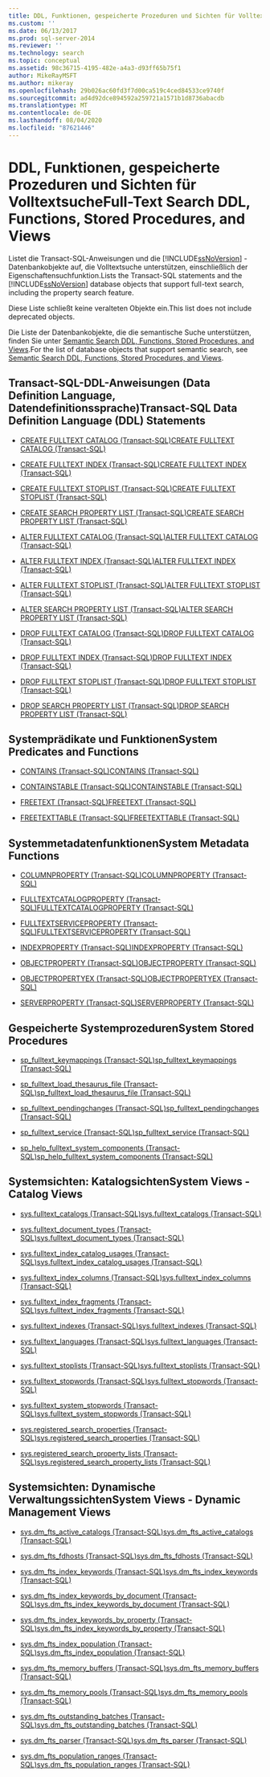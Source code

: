 ```yaml
---
title: DDL, Funktionen, gespeicherte Prozeduren und Sichten für Volltextsuche | Microsoft-Dokumentation
ms.custom: ''
ms.date: 06/13/2017
ms.prod: sql-server-2014
ms.reviewer: ''
ms.technology: search
ms.topic: conceptual
ms.assetid: 98c36715-4195-482e-a4a3-d93ff65b75f1
author: MikeRayMSFT
ms.author: mikeray
ms.openlocfilehash: 29b026ac60fd3f7d00ca519c4ced84533ce9740f
ms.sourcegitcommit: ad4d92dce894592a259721a1571b1d8736abacdb
ms.translationtype: MT
ms.contentlocale: de-DE
ms.lasthandoff: 08/04/2020
ms.locfileid: "87621446"
---
```

# <a name="full-text-search-ddl-functions-stored-procedures-and-views"></a><span data-ttu-id="087dd-102">DDL, Funktionen, gespeicherte Prozeduren und Sichten für Volltextsuche</span><span class="sxs-lookup"><span data-stu-id="087dd-102">Full-Text Search DDL, Functions, Stored Procedures, and Views</span></span>
  <span data-ttu-id="087dd-103">Listet die Transact-SQL-Anweisungen und die [!INCLUDE[ssNoVersion](../../includes/ssnoversion-md.md)] -Datenbankobjekte auf, die Volltextsuche unterstützen, einschließlich der Eigenschaftensuchfunktion.</span><span class="sxs-lookup"><span data-stu-id="087dd-103">Lists the Transact-SQL statements and the [!INCLUDE[ssNoVersion](../../includes/ssnoversion-md.md)] database objects that support full-text search, including the property search feature.</span></span>  
  
 <span data-ttu-id="087dd-104">Diese Liste schließt keine veralteten Objekte ein.</span><span class="sxs-lookup"><span data-stu-id="087dd-104">This list does not include deprecated objects.</span></span>  
  
 <span data-ttu-id="087dd-105">Die Liste der Datenbankobjekte, die die semantische Suche unterstützen, finden Sie unter [Semantic Search DDL, Functions, Stored Procedures, and Views](../views/views.md).</span><span class="sxs-lookup"><span data-stu-id="087dd-105">For the list of database objects that support semantic search, see [Semantic Search DDL, Functions, Stored Procedures, and Views](../views/views.md).</span></span>  
  
##  <a name="transact-sql-data-definition-language-ddl-statements"></a><a name="ddl"></a> <span data-ttu-id="087dd-106">Transact-SQL-DDL-Anweisungen (Data Definition Language, Datendefinitionssprache)</span><span class="sxs-lookup"><span data-stu-id="087dd-106">Transact-SQL Data Definition Language (DDL) Statements</span></span>  
  
-   [<span data-ttu-id="087dd-107">CREATE FULLTEXT CATALOG &#40;Transact-SQL&#41;</span><span class="sxs-lookup"><span data-stu-id="087dd-107">CREATE FULLTEXT CATALOG &#40;Transact-SQL&#41;</span></span>](/sql/t-sql/statements/create-fulltext-catalog-transact-sql)  
  
-   [<span data-ttu-id="087dd-108">CREATE FULLTEXT INDEX &#40;Transact-SQL&#41;</span><span class="sxs-lookup"><span data-stu-id="087dd-108">CREATE FULLTEXT INDEX &#40;Transact-SQL&#41;</span></span>](/sql/t-sql/statements/create-fulltext-index-transact-sql)  
  
-   [<span data-ttu-id="087dd-109">CREATE FULLTEXT STOPLIST &#40;Transact-SQL&#41;</span><span class="sxs-lookup"><span data-stu-id="087dd-109">CREATE FULLTEXT STOPLIST &#40;Transact-SQL&#41;</span></span>](/sql/t-sql/statements/create-fulltext-stoplist-transact-sql)  
  
-   [<span data-ttu-id="087dd-110">CREATE SEARCH PROPERTY LIST &#40;Transact-SQL&#41;</span><span class="sxs-lookup"><span data-stu-id="087dd-110">CREATE SEARCH PROPERTY LIST &#40;Transact-SQL&#41;</span></span>](/sql/t-sql/statements/create-search-property-list-transact-sql)  
  
-   [<span data-ttu-id="087dd-111">ALTER FULLTEXT CATALOG &#40;Transact-SQL&#41;</span><span class="sxs-lookup"><span data-stu-id="087dd-111">ALTER FULLTEXT CATALOG &#40;Transact-SQL&#41;</span></span>](/sql/t-sql/statements/alter-fulltext-catalog-transact-sql)  
  
-   [<span data-ttu-id="087dd-112">ALTER FULLTEXT INDEX &#40;Transact-SQL&#41;</span><span class="sxs-lookup"><span data-stu-id="087dd-112">ALTER FULLTEXT INDEX &#40;Transact-SQL&#41;</span></span>](/sql/t-sql/statements/alter-fulltext-index-transact-sql)  
  
-   [<span data-ttu-id="087dd-113">ALTER FULLTEXT STOPLIST &#40;Transact-SQL&#41;</span><span class="sxs-lookup"><span data-stu-id="087dd-113">ALTER FULLTEXT STOPLIST &#40;Transact-SQL&#41;</span></span>](/sql/t-sql/statements/alter-fulltext-stoplist-transact-sql)  
  
-   [<span data-ttu-id="087dd-114">ALTER SEARCH PROPERTY LIST &#40;Transact-SQL&#41;</span><span class="sxs-lookup"><span data-stu-id="087dd-114">ALTER SEARCH PROPERTY LIST &#40;Transact-SQL&#41;</span></span>](/sql/t-sql/statements/alter-search-property-list-transact-sql)  
  
-   [<span data-ttu-id="087dd-115">DROP FULLTEXT CATALOG &#40;Transact-SQL&#41;</span><span class="sxs-lookup"><span data-stu-id="087dd-115">DROP FULLTEXT CATALOG &#40;Transact-SQL&#41;</span></span>](/sql/t-sql/statements/drop-fulltext-catalog-transact-sql)  
  
-   [<span data-ttu-id="087dd-116">DROP FULLTEXT INDEX &#40;Transact-SQL&#41;</span><span class="sxs-lookup"><span data-stu-id="087dd-116">DROP FULLTEXT INDEX &#40;Transact-SQL&#41;</span></span>](/sql/t-sql/statements/drop-fulltext-index-transact-sql)  
  
-   [<span data-ttu-id="087dd-117">DROP FULLTEXT STOPLIST &#40;Transact-SQL&#41;</span><span class="sxs-lookup"><span data-stu-id="087dd-117">DROP FULLTEXT STOPLIST &#40;Transact-SQL&#41;</span></span>](/sql/t-sql/statements/drop-fulltext-stoplist-transact-sql)  
  
-   [<span data-ttu-id="087dd-118">DROP SEARCH PROPERTY LIST &#40;Transact-SQL&#41;</span><span class="sxs-lookup"><span data-stu-id="087dd-118">DROP SEARCH PROPERTY LIST &#40;Transact-SQL&#41;</span></span>](/sql/t-sql/statements/drop-search-property-list-transact-sql)  
  
##  <a name="system-predicates-and-functions"></a><a name="func"></a> <span data-ttu-id="087dd-119">Systemprädikate und Funktionen</span><span class="sxs-lookup"><span data-stu-id="087dd-119">System Predicates and Functions</span></span>  
  
-   [<span data-ttu-id="087dd-120">CONTAINS &#40;Transact-SQL&#41;</span><span class="sxs-lookup"><span data-stu-id="087dd-120">CONTAINS &#40;Transact-SQL&#41;</span></span>](/sql/t-sql/queries/contains-transact-sql)  
  
-   [<span data-ttu-id="087dd-121">CONTAINSTABLE &#40;Transact-SQL&#41;</span><span class="sxs-lookup"><span data-stu-id="087dd-121">CONTAINSTABLE &#40;Transact-SQL&#41;</span></span>](/sql/relational-databases/system-functions/containstable-transact-sql)  
  
-   [<span data-ttu-id="087dd-122">FREETEXT &#40;Transact-SQL&#41;</span><span class="sxs-lookup"><span data-stu-id="087dd-122">FREETEXT &#40;Transact-SQL&#41;</span></span>](/sql/t-sql/queries/freetext-transact-sql)  
  
-   [<span data-ttu-id="087dd-123">FREETEXTTABLE &#40;Transact-SQL&#41;</span><span class="sxs-lookup"><span data-stu-id="087dd-123">FREETEXTTABLE &#40;Transact-SQL&#41;</span></span>](/sql/relational-databases/system-functions/freetexttable-transact-sql)  
  
##  <a name="system-metadata-functions"></a><a name="meta"></a> <span data-ttu-id="087dd-124">Systemmetadatenfunktionen</span><span class="sxs-lookup"><span data-stu-id="087dd-124">System Metadata Functions</span></span>  
  
-   [<span data-ttu-id="087dd-125">COLUMNPROPERTY &#40;Transact-SQL&#41;</span><span class="sxs-lookup"><span data-stu-id="087dd-125">COLUMNPROPERTY &#40;Transact-SQL&#41;</span></span>](/sql/t-sql/functions/columnproperty-transact-sql)  
  
-   [<span data-ttu-id="087dd-126">FULLTEXTCATALOGPROPERTY &#40;Transact-SQL&#41;</span><span class="sxs-lookup"><span data-stu-id="087dd-126">FULLTEXTCATALOGPROPERTY &#40;Transact-SQL&#41;</span></span>](/sql/t-sql/functions/fulltextcatalogproperty-transact-sql)  
  
-   [<span data-ttu-id="087dd-127">FULLTEXTSERVICEPROPERTY &#40;Transact-SQL&#41;</span><span class="sxs-lookup"><span data-stu-id="087dd-127">FULLTEXTSERVICEPROPERTY &#40;Transact-SQL&#41;</span></span>](/sql/t-sql/functions/fulltextserviceproperty-transact-sql)  
  
-   [<span data-ttu-id="087dd-128">INDEXPROPERTY &#40;Transact-SQL&#41;</span><span class="sxs-lookup"><span data-stu-id="087dd-128">INDEXPROPERTY &#40;Transact-SQL&#41;</span></span>](/sql/t-sql/functions/indexproperty-transact-sql)  
  
-   [<span data-ttu-id="087dd-129">OBJECTPROPERTY &#40;Transact-SQL&#41;</span><span class="sxs-lookup"><span data-stu-id="087dd-129">OBJECTPROPERTY &#40;Transact-SQL&#41;</span></span>](/sql/t-sql/functions/objectpropertyex-transact-sql)  
  
-   [<span data-ttu-id="087dd-130">OBJECTPROPERTYEX &#40;Transact-SQL&#41;</span><span class="sxs-lookup"><span data-stu-id="087dd-130">OBJECTPROPERTYEX &#40;Transact-SQL&#41;</span></span>](/sql/t-sql/functions/objectproperty-transact-sql)  
  
-   [<span data-ttu-id="087dd-131">SERVERPROPERTY &#40;Transact-SQL&#41;</span><span class="sxs-lookup"><span data-stu-id="087dd-131">SERVERPROPERTY &#40;Transact-SQL&#41;</span></span>](/sql/t-sql/functions/serverproperty-transact-sql)  
  
##  <a name="system-stored-procedures"></a><a name="proc"></a> <span data-ttu-id="087dd-132">Gespeicherte Systemprozeduren</span><span class="sxs-lookup"><span data-stu-id="087dd-132">System Stored Procedures</span></span>  
  
-   [<span data-ttu-id="087dd-133">sp_fulltext_keymappings &#40;Transact-SQL&#41;</span><span class="sxs-lookup"><span data-stu-id="087dd-133">sp_fulltext_keymappings &#40;Transact-SQL&#41;</span></span>](/sql/relational-databases/system-stored-procedures/sp-fulltext-keymappings-transact-sql)  
  
-   [<span data-ttu-id="087dd-134">sp_fulltext_load_thesaurus_file &#40;Transact-SQL&#41;</span><span class="sxs-lookup"><span data-stu-id="087dd-134">sp_fulltext_load_thesaurus_file &#40;Transact-SQL&#41;</span></span>](/sql/relational-databases/system-stored-procedures/sp-fulltext-load-thesaurus-file-transact-sql)  
  
-   [<span data-ttu-id="087dd-135">sp_fulltext_pendingchanges &#40;Transact-SQL&#41;</span><span class="sxs-lookup"><span data-stu-id="087dd-135">sp_fulltext_pendingchanges &#40;Transact-SQL&#41;</span></span>](/sql/relational-databases/system-stored-procedures/sp-fulltext-pendingchanges-transact-sql)  
  
-   [<span data-ttu-id="087dd-136">sp_fulltext_service &#40;Transact-SQL&#41;</span><span class="sxs-lookup"><span data-stu-id="087dd-136">sp_fulltext_service &#40;Transact-SQL&#41;</span></span>](/sql/relational-databases/system-stored-procedures/sp-fulltext-service-transact-sql)  
  
-   [<span data-ttu-id="087dd-137">sp_help_fulltext_system_components &#40;Transact-SQL&#41;</span><span class="sxs-lookup"><span data-stu-id="087dd-137">sp_help_fulltext_system_components &#40;Transact-SQL&#41;</span></span>](/sql/relational-databases/system-stored-procedures/sp-help-fulltext-system-components-transact-sql)  
  
##  <a name="system-views---catalog-views"></a><a name="cat"></a> <span data-ttu-id="087dd-138">Systemsichten: Katalogsichten</span><span class="sxs-lookup"><span data-stu-id="087dd-138">System Views - Catalog Views</span></span>  
  
-   [<span data-ttu-id="087dd-139">sys.fulltext_catalogs &#40;Transact-SQL&#41;</span><span class="sxs-lookup"><span data-stu-id="087dd-139">sys.fulltext_catalogs &#40;Transact-SQL&#41;</span></span>](/sql/relational-databases/system-catalog-views/sys-fulltext-catalogs-transact-sql)  
  
-   [<span data-ttu-id="087dd-140">sys.fulltext_document_types &#40;Transact-SQL&#41;</span><span class="sxs-lookup"><span data-stu-id="087dd-140">sys.fulltext_document_types &#40;Transact-SQL&#41;</span></span>](/sql/relational-databases/system-catalog-views/sys-fulltext-document-types-transact-sql)  
  
-   [<span data-ttu-id="087dd-141">sys.fulltext_index_catalog_usages &#40;Transact-SQL&#41;</span><span class="sxs-lookup"><span data-stu-id="087dd-141">sys.fulltext_index_catalog_usages &#40;Transact-SQL&#41;</span></span>](/sql/relational-databases/system-catalog-views/sys-fulltext-index-catalog-usages-transact-sql)  
  
-   [<span data-ttu-id="087dd-142">sys.fulltext_index_columns &#40;Transact-SQL&#41;</span><span class="sxs-lookup"><span data-stu-id="087dd-142">sys.fulltext_index_columns &#40;Transact-SQL&#41;</span></span>](/sql/relational-databases/system-catalog-views/sys-fulltext-index-columns-transact-sql)  
  
-   [<span data-ttu-id="087dd-143">sys.fulltext_index_fragments &#40;Transact-SQL&#41;</span><span class="sxs-lookup"><span data-stu-id="087dd-143">sys.fulltext_index_fragments &#40;Transact-SQL&#41;</span></span>](/sql/relational-databases/system-catalog-views/sys-fulltext-index-fragments-transact-sql)  
  
-   [<span data-ttu-id="087dd-144">sys.fulltext_indexes &#40;Transact-SQL&#41;</span><span class="sxs-lookup"><span data-stu-id="087dd-144">sys.fulltext_indexes &#40;Transact-SQL&#41;</span></span>](/sql/relational-databases/system-catalog-views/sys-fulltext-indexes-transact-sql)  
  
-   [<span data-ttu-id="087dd-145">sys.fulltext_languages &#40;Transact-SQL&#41;</span><span class="sxs-lookup"><span data-stu-id="087dd-145">sys.fulltext_languages &#40;Transact-SQL&#41;</span></span>](/sql/relational-databases/system-catalog-views/sys-fulltext-languages-transact-sql)  
  
-   [<span data-ttu-id="087dd-146">sys.fulltext_stoplists &#40;Transact-SQL&#41;</span><span class="sxs-lookup"><span data-stu-id="087dd-146">sys.fulltext_stoplists &#40;Transact-SQL&#41;</span></span>](/sql/relational-databases/system-catalog-views/sys-fulltext-stoplists-transact-sql)  
  
-   [<span data-ttu-id="087dd-147">sys.fulltext_stopwords &#40;Transact-SQL&#41;</span><span class="sxs-lookup"><span data-stu-id="087dd-147">sys.fulltext_stopwords &#40;Transact-SQL&#41;</span></span>](/sql/relational-databases/system-catalog-views/sys-fulltext-stopwords-transact-sql)  
  
-   [<span data-ttu-id="087dd-148">sys.fulltext_system_stopwords &#40;Transact-SQL&#41;</span><span class="sxs-lookup"><span data-stu-id="087dd-148">sys.fulltext_system_stopwords &#40;Transact-SQL&#41;</span></span>](/sql/relational-databases/system-catalog-views/sys-fulltext-system-stopwords-transact-sql)  
  
-   [<span data-ttu-id="087dd-149">sys.registered_search_properties &#40;Transact-SQL&#41;</span><span class="sxs-lookup"><span data-stu-id="087dd-149">sys.registered_search_properties &#40;Transact-SQL&#41;</span></span>](/sql/relational-databases/system-catalog-views/sys-registered-search-properties-transact-sql)  
  
-   [<span data-ttu-id="087dd-150">sys.registered_search_property_lists &#40;Transact-SQL&#41;</span><span class="sxs-lookup"><span data-stu-id="087dd-150">sys.registered_search_property_lists &#40;Transact-SQL&#41;</span></span>](/sql/relational-databases/system-catalog-views/sys-registered-search-property-lists-transact-sql)  
  
##  <a name="system-views---dynamic-management-views"></a><a name="dmv"></a> <span data-ttu-id="087dd-151">Systemsichten: Dynamische Verwaltungssichten</span><span class="sxs-lookup"><span data-stu-id="087dd-151">System Views - Dynamic Management Views</span></span>  
  
-   [<span data-ttu-id="087dd-152">sys.dm_fts_active_catalogs &#40;Transact-SQL&#41;</span><span class="sxs-lookup"><span data-stu-id="087dd-152">sys.dm_fts_active_catalogs &#40;Transact-SQL&#41;</span></span>](/sql/relational-databases/system-dynamic-management-views/sys-dm-fts-active-catalogs-transact-sql)  
  
-   [<span data-ttu-id="087dd-153">sys.dm_fts_fdhosts &#40;Transact-SQL&#41;</span><span class="sxs-lookup"><span data-stu-id="087dd-153">sys.dm_fts_fdhosts &#40;Transact-SQL&#41;</span></span>](/sql/relational-databases/system-dynamic-management-views/sys-dm-fts-fdhosts-transact-sql)  
  
-   [<span data-ttu-id="087dd-154">sys.dm_fts_index_keywords &#40;Transact-SQL&#41;</span><span class="sxs-lookup"><span data-stu-id="087dd-154">sys.dm_fts_index_keywords &#40;Transact-SQL&#41;</span></span>](/sql/relational-databases/system-dynamic-management-views/sys-dm-fts-index-keywords-transact-sql)  
  
-   [<span data-ttu-id="087dd-155">sys.dm_fts_index_keywords_by_document &#40;Transact-SQL&#41;</span><span class="sxs-lookup"><span data-stu-id="087dd-155">sys.dm_fts_index_keywords_by_document &#40;Transact-SQL&#41;</span></span>](/sql/relational-databases/system-dynamic-management-views/sys-dm-fts-index-keywords-by-document-transact-sql)  
  
-   [<span data-ttu-id="087dd-156">sys.dm_fts_index_keywords_by_property &#40;Transact-SQL&#41;</span><span class="sxs-lookup"><span data-stu-id="087dd-156">sys.dm_fts_index_keywords_by_property &#40;Transact-SQL&#41;</span></span>](/sql/relational-databases/system-dynamic-management-views/sys-dm-fts-index-keywords-by-property-transact-sql)  
  
-   [<span data-ttu-id="087dd-157">sys.dm_fts_index_population &#40;Transact-SQL&#41;</span><span class="sxs-lookup"><span data-stu-id="087dd-157">sys.dm_fts_index_population &#40;Transact-SQL&#41;</span></span>](/sql/relational-databases/system-dynamic-management-views/sys-dm-fts-index-population-transact-sql)  
  
-   [<span data-ttu-id="087dd-158">sys.dm_fts_memory_buffers &#40;Transact-SQL&#41;</span><span class="sxs-lookup"><span data-stu-id="087dd-158">sys.dm_fts_memory_buffers &#40;Transact-SQL&#41;</span></span>](/sql/relational-databases/system-dynamic-management-views/sys-dm-fts-memory-buffers-transact-sql)  
  
-   [<span data-ttu-id="087dd-159">sys.dm_fts_memory_pools &#40;Transact-SQL&#41;</span><span class="sxs-lookup"><span data-stu-id="087dd-159">sys.dm_fts_memory_pools &#40;Transact-SQL&#41;</span></span>](/sql/relational-databases/system-dynamic-management-views/sys-dm-fts-memory-pools-transact-sql)  
  
-   [<span data-ttu-id="087dd-160">sys.dm_fts_outstanding_batches &#40;Transact-SQL&#41;</span><span class="sxs-lookup"><span data-stu-id="087dd-160">sys.dm_fts_outstanding_batches &#40;Transact-SQL&#41;</span></span>](/sql/relational-databases/system-dynamic-management-views/sys-dm-fts-outstanding-batches-transact-sql)  
  
-   [<span data-ttu-id="087dd-161">sys.dm_fts_parser &#40;Transact-SQL&#41;</span><span class="sxs-lookup"><span data-stu-id="087dd-161">sys.dm_fts_parser &#40;Transact-SQL&#41;</span></span>](/sql/relational-databases/system-dynamic-management-views/sys-dm-fts-parser-transact-sql)  
  
-   [<span data-ttu-id="087dd-162">sys.dm_fts_population_ranges &#40;Transact-SQL&#41;</span><span class="sxs-lookup"><span data-stu-id="087dd-162">sys.dm_fts_population_ranges &#40;Transact-SQL&#41;</span></span>](/sql/relational-databases/system-dynamic-management-views/sys-dm-fts-population-ranges-transact-sql)  
  
  

